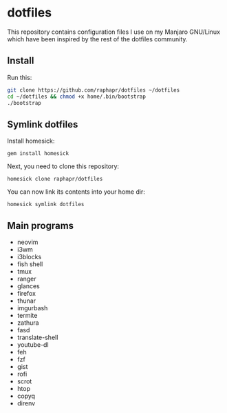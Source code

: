 # dotfiles

This repository contains configuration files I use on my Manjaro GNU/Linux which have been inspired by the rest of the dotfiles community. 

## Install

Run this:

```bash
git clone https://github.com/raphapr/dotfiles ~/dotfiles
cd ~/dotfiles && chmod +x home/.bin/bootstrap
./bootstrap
```

## Symlink dotfiles

Install homesick:

`gem install homesick`

Next, you need to clone this repository:

`homesick clone raphapr/dotfiles`

You can now link its contents into your home dir:

`homesick symlink dotfiles`

## Main programs

* neovim
* i3wm
* i3blocks
* fish shell
* tmux
* ranger
* glances
* firefox
* thunar
* imgurbash
* termite
* zathura
* fasd
* translate-shell
* youtube-dl
* feh
* fzf
* gist
* rofi
* scrot
* htop
* copyq
* direnv

